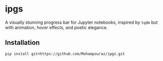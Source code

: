 # ipgs

A visually stunning progress bar for Jupyter notebooks, inspired by `tqdm` but with animation, hover effects, and poetic elegance.

## Installation

```bash
pip install git+https://github.com/Mohampouraz/ipgs.git
